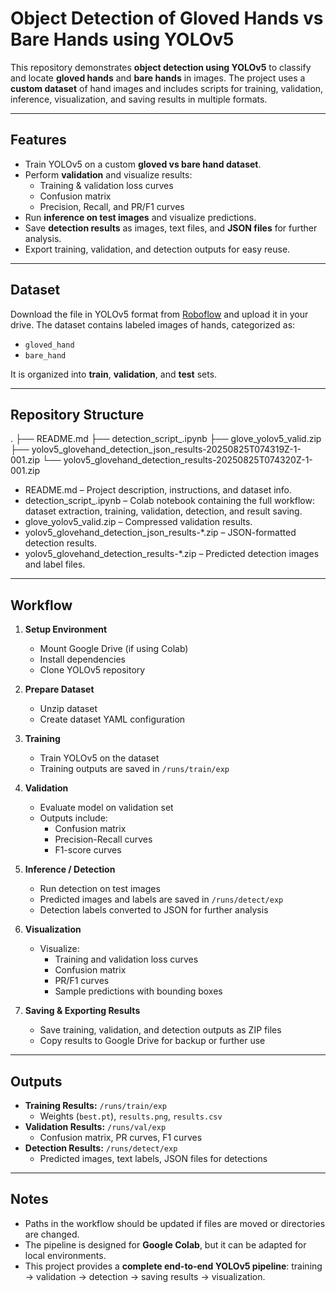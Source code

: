 # Object Detection of Gloved Hands vs Bare Hands using YOLOv5

This repository demonstrates **object detection using YOLOv5** to classify and locate **gloved hands** and **bare hands** in images. The project uses a **custom dataset** of hand images and includes scripts for training, validation, inference, visualization, and saving results in multiple formats.

---

## Features

- Train YOLOv5 on a custom **gloved vs bare hand dataset**.
- Perform **validation** and visualize results:
  - Training & validation loss curves
  - Confusion matrix
  - Precision, Recall, and PR/F1 curves
- Run **inference on test images** and visualize predictions.
- Save **detection results** as images, text files, and **JSON files** for further analysis.
- Export training, validation, and detection outputs for easy reuse.

---

## Dataset
Download the file in YOLOv5 format from [Roboflow](<https://universe.roboflow.com/glove-uylxg/glove-q7czq/dataset/1>) and upload it in your drive.
The dataset contains labeled images of hands, categorized as:

- `gloved_hand`
- `bare_hand`

It is organized into **train**, **validation**, and **test** sets. 

---
## Repository Structure
.
├── README.md
├── detection_script_.ipynb
├── glove_yolov5_valid.zip
├── yolov5_glovehand_detection_json_results-20250825T074319Z-1-001.zip
└── yolov5_glovehand_detection_results-20250825T074320Z-1-001.zip


- README.md – Project description, instructions, and dataset info.
- detection_script_.ipynb – Colab notebook containing the full workflow: dataset extraction, training, validation, detection, and result saving.
- glove_yolov5_valid.zip – Compressed validation results.
- yolov5_glovehand_detection_json_results-*.zip – JSON-formatted detection results.
- yolov5_glovehand_detection_results-*.zip – Predicted detection images and label files.

---
## Workflow

1. **Setup Environment**
   - Mount Google Drive (if using Colab)
   - Install dependencies
   - Clone YOLOv5 repository

2. **Prepare Dataset**
   - Unzip dataset
   - Create dataset YAML configuration

3. **Training**
   - Train YOLOv5 on the dataset
   - Training outputs are saved in `/runs/train/exp`

4. **Validation**
   - Evaluate model on validation set
   - Outputs include:
     - Confusion matrix
     - Precision-Recall curves
     - F1-score curves

5. **Inference / Detection**
   - Run detection on test images
   - Predicted images and labels are saved in `/runs/detect/exp`
   - Detection labels converted to JSON for further analysis

6. **Visualization**
   - Visualize:
     - Training and validation loss curves
     - Confusion matrix
     - PR/F1 curves
     - Sample predictions with bounding boxes

7. **Saving & Exporting Results**
   - Save training, validation, and detection outputs as ZIP files
   - Copy results to Google Drive for backup or further use

---

## Outputs

- **Training Results:** `/runs/train/exp`  
  - Weights (`best.pt`), `results.png`, `results.csv`
- **Validation Results:** `/runs/val/exp`  
  - Confusion matrix, PR curves, F1 curves
- **Detection Results:** `/runs/detect/exp`  
  - Predicted images, text labels, JSON files for detections

---

## Notes

- Paths in the workflow should be updated if files are moved or directories are changed.
- The pipeline is designed for **Google Colab**, but it can be adapted for local environments.
- This project provides a **complete end-to-end YOLOv5 pipeline**: training → validation → detection → saving results → visualization.

